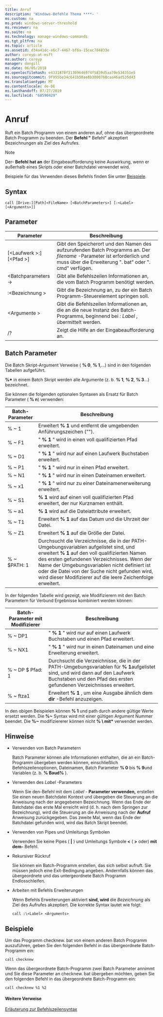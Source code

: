 ```yaml
---
title: Anruf
description: 'Windows-Befehle Thema ****- '
ms.custom: na
ms.prod: windows-server-threshold
ms.reviewer: na
ms.suite: na
ms.technology: manage-windows-commands
ms.tgt_pltfrm: na
ms.topic: article
ms.assetid: d34a41dc-e6c7-4467-bf6a-15cec704833e
author: coreyp-at-msft
ms.author: coreyp
manager: dongill
ms.date: 06/05/2018
ms.openlocfilehash: e4331870f31309646974f5839d5aa70e534351e5
ms.sourcegitcommit: 9f955be34c641b58ae8b3000768caa46ad535d43
ms.translationtype: MT
ms.contentlocale: de-DE
ms.lasthandoff: 07/27/2019
ms.locfileid: "68590429"
---
```

# <a name="call"></a>Anruf



Ruft ein Batch Programm von einem anderen auf, ohne das übergeordnete Batch Programm zu beenden. Der **Befehl "** Befehl" akzeptiert Bezeichnungen als Ziel des Aufrufes.

> [!NOTE]
> Der- **Befehl hat an** der Eingabeaufforderung keine Auswirkung, wenn er außerhalb eines Skripts oder einer Batchdatei verwendet wird.

Beispiele für das Verwenden dieses Befehls finden Sie unter [Beispiele](#BKMK_examples).

## <a name="syntax"></a>Syntax

```
call [Drive:][Path]<FileName> [<BatchParameters>] [:<Label> [<Arguments>]]
```

## <a name="parameters"></a>Parameter

|           Parameter           |                                                                         Beschreibung                                                                          |
|-------------------------------|--------------------------------------------------------------------------------------------------------------------------------------------------------------|
| [\<Laufwerk >:] [\<Pfad >]<FileName> | Gibt den Speicherort und den Namen des aufzurufenden Batch Programms an. Der *filename* -Parameter ist erforderlich und muss über die Erweiterung ". bat" oder ". cmd" verfügen. |
|      \<Batchparameters->       |                                            Gibt alle Befehlszeilen Informationen an, die vom Batch Programm benötigt werden.                                             |
|           :\<Bezeichnung >           |                                            Gibt die Bezeichnung an, zu der ein Batch Programm-Steuerelement springen soll.                                             |
|         \<Argumente >          |                     Gibt die Befehlszeilen Informationen an, die an die neue Instanz des Batch-Programms, beginnend bei *: Label* , übermittelt werden.                     |
|              /?               |                                                             Zeigt die Hilfe an der Eingabeaufforderung an.                                                             |

## <a name="batch-parameters"></a>Batch Parameter

Die Batch Skript-Argument Verweise ( **% 0**, **% 1**,...) sind in den folgenden Tabellen aufgeführt.

**%\*** in einem Batch Skript werden alle Argumente (z. b. **% 1**, **% 2**, **% 3**...) bezeichnet.

Sie können die folgenden optionalen Syntaxen als Ersatz für Batch Parameter ( **% n**) verwenden:

|Batch-Parameter|Beschreibung|
|---------------|-----------|
|% ~ 1|Erweitert **% 1** und entfernt die umgebenden Anführungszeichen ("").|
|% ~ F1|" **% 1** " wird in einen voll qualifizierten Pfad erweitert.|
|% ~ D1|" **% 1** " wird nur auf einen Laufwerk Buchstaben erweitert.|
|% ~ P1|" **% 1** " wird nur in einen Pfad erweitert.|
|% ~ N1|" **% 1** " wird nur in einen Dateinamen erweitert.|
|% ~ x1|" **% 1** " wird nur zu einer Dateinamenerweiterung erweitert.|
|% ~ S1|**% 1** wird auf einen voll qualifizierten Pfad erweitert, der nur Kurznamen enthält.|
|% ~ a1|**% 1** wird auf die Dateiattribute erweitert.|
|% ~ T1|Erweitert **% 1** auf das Datum und die Uhrzeit der Datei.|
|% ~ Z1|Erweitert **% 1** auf die Größe der Datei.|
|% ~ $PATH: 1|Durchsucht die Verzeichnisse, die in der PATH-Umgebungsvariablen aufgelistet sind, und erweitert **% 1** auf den voll qualifizierten Namen des ersten gefundenen Verzeichnisses. Wenn der Name der Umgebungsvariablen nicht definiert ist oder die Datei von der Suche nicht gefunden wird, wird dieser Modifizierer auf die leere Zeichenfolge erweitert.|

In der folgenden Tabelle wird gezeigt, wie Modifizierern mit den Batch Parametern für Verbund Ergebnisse kombiniert werden können:

|Batch-Parameter mit Modifizierer|Beschreibung|
|-----------------------------|-----------|
|% ~ DP1|" **% 1** " wird nur auf einen Laufwerk Buchstaben und einen Pfad erweitert.|
|% ~ NX1|" **% 1** " wird nur in einen Dateinamen und eine Erweiterung erweitert.|
|% ~ DP $ Pfad: 1|Durchsucht die Verzeichnisse, die in der PATH-Umgebungsvariablen für **% 1**aufgelistet sind, und wird dann auf den Laufwerk Buchstaben und den Pfad des ersten gefundenen Verzeichnisses erweitert.|
|% ~ ftza1|Erweitert **% 1** , um eine Ausgabe ähnlich dem **dir** -Befehl anzuzeigen.|

In den obigen Beispielen können **% 1** und path durch andere gültige Werte ersetzt werden. Die <strong>%~</strong> Syntax wird mit einer gültigen Argument Nummer beendet. Die <strong>%~</strong> modifiziererer können nicht **% \\ mit\*** verwendet werden.

## <a name="remarks"></a>Hinweise

-   Verwenden von Batch Parametern

    Batch Parameter können alle Informationen enthalten, die an ein Batch-Programm übergeben werden können, einschließlich Befehlszeilenoptionen, Dateinamen, Batch Parameter **% 0** bis **% 9**und Variablen (z. b. **% Baud%** ).
-   Verwenden des *Label* -Parameters

    Wenn Sie den-Befehl mit dem *Label* - **Parameter verwenden,** erstellen Sie einen neuen Batchdatei Kontext und übergeben die Steuerung an die Anweisung nach der angegebenen Bezeichnung. Wenn das Ende der Batchdatei das erste Mal erreicht wird (d. h. nach dem Springen zur Bezeichnung), wird die Steuerung an die Anweisung nach der **Aufruf** Anweisung zurückgegeben. Das zweite Mal, wenn das Ende der Batchdatei gefunden wird, wird das Batch Skript beendet.
-   Verwenden von Pipes und Umleitungs Symbolen

    Verwenden Sie keine Pipes ( **|** ) und Umleitungs Symbole **<** ( **>** oder) **mit dem-** Befehl.
-   Rekursiver Rückruf

    Sie können ein Batch-Programm erstellen, das sich selbst aufruft. Sie müssen jedoch eine Exit-Bedingung angeben. Andernfalls können das übergeordnete und das untergeordnete Batch Programm Endlosschleifen.
-   Arbeiten mit Befehls Erweiterungen

    Wenn Befehls Erweiterungen aktiviert **sind, wird** die *Bezeichnung* als Ziel des Aufrufes akzeptiert. Die korrekte Syntax lautet wie folgt:

    `call :\<Label> <Arguments>`

## <a name="BKMK_examples"></a>Beispiele

Um das Programm checknew. bat von einem anderen Batch Programm auszuführen, geben Sie den folgenden Befehl in das übergeordnete Batch-Programm ein:
```
call checknew
```
Wenn das übergeordnete Batch-Programm zwei Batch Parameter annimmt und Sie diese Parameter an checknew. bat übergeben möchten, geben Sie den folgenden Befehl in das übergeordnete Batch-Programm ein:
```
call checknew %1 %2
```

#### <a name="additional-references"></a>Weitere Verweise

[Erläuterung zur Befehlszeilensyntax](command-line-syntax-key.md)
